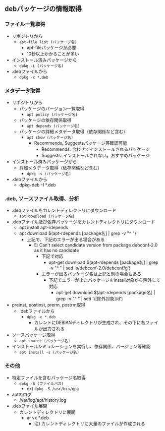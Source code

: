 ## debパッケージの情報取得

### ファイル一覧取得

* リポジトリから
    * `apt-file list (パッケージ名)`
        * apt-fileパッケージが必要
        * 10秒以上かかることが多い
* インストール済みパッケージから
    * `dpkg -L (パッケージ名)`
* .debファイルから
    * `dpkg -c *.deb`

### メタデータ取得

* リポジトリから
    * パッケージのバージョン一覧取得
        * `apt policy (パッケージ名)`
    * パッケージの依存関係取得
        * `apt depends (パッケージ名)`
    * パッケージの詳細メタデータ取得（依存関係など含む）
        * `apt show (パッケージ名)`
            * Recommends, Suggestsパッケージ等確認可能
                * Recommends: 合わせてインストールされるパッケージ
                * Suggests: インストールされない。おすすめパッケージ
* インストール済みパッケージから
    * 詳細メタデータ取得（依存関係など含む）
        * `dpkg -s (パッケージ名)`
* .debファイルから
    * dpkg-deb -I *.deb

### .deb, ソースファイル取得、分析

* .debファイルをカレントディレクトリにダウンロード
    * `apt download (パッケージ名)`
* .debファイル及び依存パッケージをカレントディレクトリにダウンロード
    * apt install apt-rdepends
    * apt download $(apt-rdepends [package名] | grep -v "^ ")
        * 上記で、下記のエラーが出る場合がある
            * E: Can't select candidate version from package debconf-2.0 as it has no candidate
                * 下記で対応
                    * apt-get download $(apt-rdepends [package名] | grep -v "^ " | sed 's/debconf-2.0/debconf/g')
                * エラーが出るパッケージ名は上記と別の場合もある
                    * 下記でエラーが出たパッケージをinstall対象から除外して対応
                        * apt-get download $(apt-rdepends [package名] | grep -v "^ " | sed '/[除外対象]/d')
* preinst, postinst, prerm, postrm取得
    * .debファイルから
        * `dpkg -e *.deb`
            * カレントにDEBIANディレクトリが生成され、その下に各ファイルが出力される
* ソースパッケージ取得
    * `apt source (パッケージ名)`
* インストールシミュレーションを実行し、依存関係、バージョン等確認
    * `apt install -s (パッケージ名)`

### その他

* 特定ファイルを含むパッケージ名取得
    * `dpkg -S (ファイルパス)`
        * ex) `dpkg -S /usr/bin/gpg`
* aptのログ
    * /var/log/apt/history.log
* .debファイル展開
    * カレントディレクトリに展開
        * ar vx *.deb
            * 注) カレントディレクトリに大量のファイルが作成される
